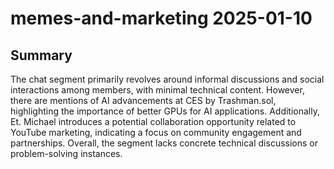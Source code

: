 # memes-and-marketing 2025-01-10

## Summary
The chat segment primarily revolves around informal discussions and social interactions among members, with minimal technical content. However, there are mentions of AI advancements at CES by Trashman.sol, highlighting the importance of better GPUs for AI applications. Additionally, Et. Michael introduces a potential collaboration opportunity related to YouTube marketing, indicating a focus on community engagement and partnerships. Overall, the segment lacks concrete technical discussions or problem-solving instances.
